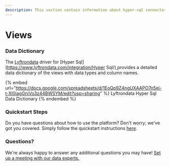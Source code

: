```yaml
---
description: This section contain information about hyper-sql connector views information
---
```


# Views

### Data Dictionary

The [Lyftrondata](https://www.lyftrondata.com/) driver for [Hyper Sql](https://www.lyftrondata.com/integration/Hyper Sql/)[ ](https://www.lyftrondata.com/integration/hyper-sql/)provides a detailed data dictionary of the views with data types and column names.

{% embed url="https://docs.google.com/spreadsheets/d/1EoQp9Z4ngUXAAPO7n5ei-t-Xl0iagGniVo3z44BWSYM/edit?usp=sharing" %}
Lyftrondata Hyper Sql Data Dictionary
{% endembed %}

### Quickstart Steps

Do you have questions about how to use the platform? Don't worry; we've got you covered. Simply follow the quickstart instructions [here](../../../../quickstart-steps.md).

### Questions? <a href="#questions" id="questions"></a>

We're always happy to answer any additional questions you may have! [Set up a meeting with our data experts.](https://www.lyftrondata.com/book-a-meeting/)


